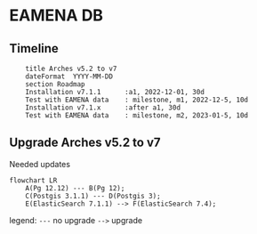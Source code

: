 # EAMENA DB

## Timeline

```gantt
    title Arches v5.2 to v7
    dateFormat  YYYY-MM-DD
    section Roadmap
    Installation v7.1.1      :a1, 2022-12-01, 30d
    Test with EAMENA data    : milestone, m1, 2022-12-5, 10d
    Installation v7.1.x      :after a1, 30d
    Test with EAMENA data    : milestone, m2, 2023-01-5, 10d
```

## Upgrade Arches v5.2 to v7

Needed updates

```mermaid
flowchart LR
    A(Pg 12.12) --- B(Pg 12);
    C(Postgis 3.1.1) --- D(Postgis 3);
    E(ElasticSearch 7.1.1) --> F(ElasticSearch 7.4);
```
legend:
`---` no upgrade
`-->` upgrade